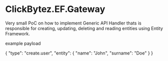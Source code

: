 # ClickBytez.EF.Gateway

Very small PoC on how to implement Generic API Handler thats is responsible for creating, updating, deleting and reading entities using Entity Framework.

example payload

{
  "type": "create.user",
  "entity": {
    "name": "John",
    "surname": "Doe"
  }
}
